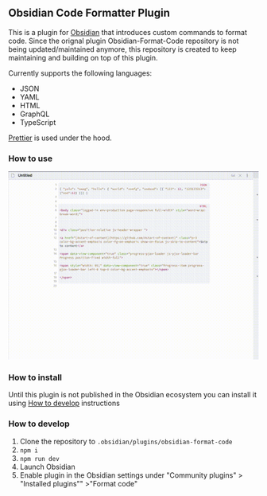 ## Obsidian Code Formatter Plugin

This is a plugin for [Obsidian](https://obsidian.md) that introduces
custom commands to format code. Since the orignal plugin Obsidian-Format-Code repository is not being updated/maintained anymore,
this repository is created to keep maintaining and building on top of this plugin.

Currently supports the following languages:
- JSON
- YAML
- HTML
- GraphQL
- TypeScript

[Prettier](https://github.com/prettier/prettier) is used under the hood.

### How to use

![How to use](assets/obsidian-prettier-demo.gif)

### How to install

Until this plugin is not published in the Obsidian ecosystem you 
can install it using [How to develop](#how-to-develop) instructions

### How to develop

1. Clone the repository to `.obsidian/plugins/obsidian-format-code`
2. `npm i`
3. `npm run dev`
4. Launch Obsidian
5. Enable plugin in the Obsidian settings under "Community plugins" > "Installed plugins"" >"Format code"
